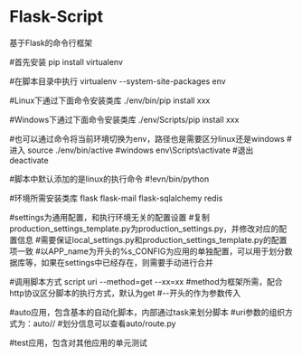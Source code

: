 Flask-Script
============

基于Flask的命令行框架

#首先安装
pip install virtualenv

#在脚本目录中执行
virtualenv --system-site-packages env

#Linux下通过下面命令安装类库
./env/bin/pip install xxx

#Windows下通过下面命令安装类库
./env/Scripts/pip  install xxx

#也可以通过命令将当前环境切换为env，路径也是需要区分linux还是windows
#进入
source ./env/bin/active
#windows env\Scripts\activate
#退出
deactivate

#脚本中默认添加的是linux的执行命令
#!evn/bin/python

#环境所需安装类库
flask
flask-mail
flask-sqlalchemy
redis

#settings为通用配置，和执行环境无关的配置设置
#复制production_settings_template.py为production_settings.py，并修改对应的配置信息
#需要保证local_settings.py和production_settings_template.py的配置项一致
#以APP_name为开头的%s_CONFIG为应用的单独配置，可以用于划分数据库等，如果在settings中已经存在，则需要手动进行合并


#调用脚本方式
script uri --method=get --xx=xx
#method为框架所需，配合http协议区分脚本的执行方式，默认为get
#--开头的作为参数传入

#auto应用，包含基本的自动化脚本，内部通过task来划分脚本
#uri参数的组织方式为：auto/<task>/<action>
#划分信息可以查看auto/route.py

#test应用，包含对其他应用的单元测试